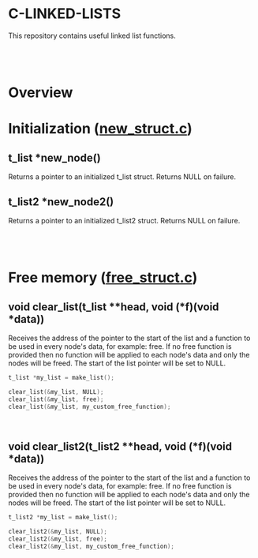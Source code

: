 # C-LINKED-LISTS
This repository contains useful linked list functions.
<br><br><br><br>

# Overview

# Initialization ([new\_struct.c](new_struct.c))
## t\_list \*new\_node()
Returns a pointer to an initialized t\_list struct. Returns NULL on failure.
## t\_list2 \*new\_node2()
Returns a pointer to an initialized t\_list2 struct. Returns NULL on failure.
<br><br><br><br>

# Free memory ([free\_struct.c](free_struct.c))
## void clear\_list(t\_list \*\*head, void (\*f)(void *data))
Receives the address of the pointer to the start of the list and a function to be used in every node's data, for example: free. If no free function is provided then no function will be applied to each node's data and only the nodes will be freed. The start of the list pointer will be set to NULL.
```c
t_list *my_list = make_list();

clear_list(&my_list, NULL);
clear_list(&my_list, free);
clear_list(&my_list, my_custom_free_function);
```
<br>

## void clear\_list2(t\_list2 \*\*head, void (*f)(void *data))
Receives the address of the pointer to the start of the list and a function to be used in every node's data, for example: free. If no free function is provided then no function will be applied to each node's data and only the nodes will be freed. The start of the list pointer will be set to NULL.
```c
t_list2 *my_list = make_list();

clear_list2(&my_list, NULL);
clear_list2(&my_list, free);
clear_list2(&my_list, my_custom_free_function);
```
<br>
